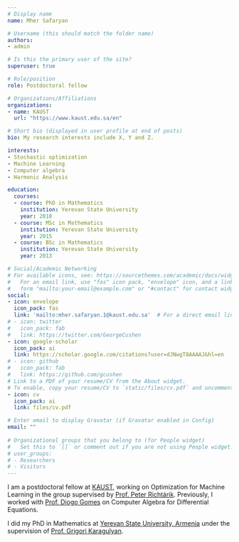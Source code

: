 ```yaml
---
# Display name
name: Mher Safaryan

# Username (this should match the folder name)
authors:
- admin

# Is this the primary user of the site?
superuser: true

# Role/position
role: Postdoctoral fellow

# Organizations/Affiliations
organizations:
- name: KAUST
  url: "https://www.kaust.edu.sa/en"

# Short bio (displayed in user profile at end of posts)
bio: My research interests include X, Y and Z.

interests:
- Stochastic optimization
- Machine Learning
- Computer algebra
- Harmonic Analysis

education:
  courses:
  - course: PhD in Mathematics
    institution: Yerevan State University
    year: 2018
  - course: MSc in Mathematics
    institution: Yerevan State University
    year: 2015
  - course: BSc in Mathematics
    institution: Yerevan State University
    year: 2013

# Social/Academic Networking
# For available icons, see: https://sourcethemes.com/academic/docs/widgets/#icons
#   For an email link, use "fas" icon pack, "envelope" icon, and a link in the
#   form "mailto:your-email@example.com" or "#contact" for contact widget.
social:
- icon: envelope
  icon_pack: fas
  link: 'mailto:mher.safaryan.1@kaust.edu.sa'  # For a direct email link, use "mailto:test@example.org".
# - icon: twitter
#   icon_pack: fab
#   link: https://twitter.com/GeorgeCushen
- icon: google-scholar
  icon_pack: ai
  link: https://scholar.google.com/citations?user=dJNwgT8AAAAJ&hl=en
# - icon: github
#   icon_pack: fab
#   link: https://github.com/gcushen
# Link to a PDF of your resume/CV from the About widget.
# To enable, copy your resume/CV to `static/files/cv.pdf` and uncomment the lines below.  
- icon: cv
  icon_pack: ai
  link: files/cv.pdf

# Enter email to display Gravatar (if Gravatar enabled in Config)
email: ""
  
# Organizational groups that you belong to (for People widget)
#   Set this to `[]` or comment out if you are not using People widget.  
# user_groups:
# - Researchers
# - Visitors
---
```


I am a postdoctoral fellow at [KAUST](https://cemse.kaust.edu.sa), working on Optimization for Machine Learning in the group supervised by [Prof. Peter Richtárik](https://richtarik.org). Previously, I worked with [Prof. Diogo Gomes](https://www.kaust.edu.sa/en/study/faculty/diogo-gomes) on Computer Algebra for Differential Equations.

I did my PhD in Mathematics at [Yerevan State University, Armenia](http://ysu.am/main/en) under the supervision of [Prof. Grigori Karagulyan](http://math.sci.am/user/grigori-karagulyan).








